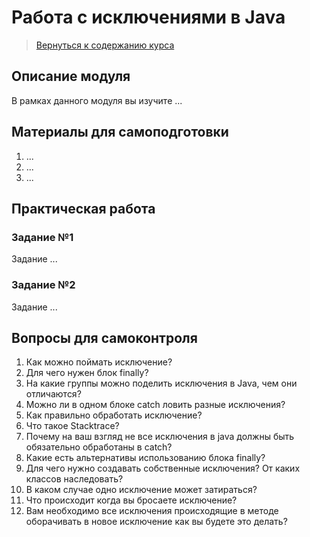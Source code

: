 Работа с исключениями в Java
====================

>
>[Вернуться к содержанию курса]({{site.baseurl}}/content)
>

Описание модуля
---------------------
В рамках данного модуля вы изучите ...

Материалы для самоподготовки
---------------------
1. ...
2. ...
3. ...


Практическая работа
---------------------

### Задание №1
Задание ...



### Задание №2
Задание ...



Вопросы для самоконтроля
---------------------
1. Как можно поймать исключение?
2. Для чего нужен блок finally?
3. На какие группы можно поделить исключения в Java, чем они отличаются?
4. Можно ли в одном блоке catch ловить разные исключения?
5. Как правильно обработать исключение?
6. Что такое Stacktrace?
7. Почему на ваш взгляд не все исключения в java должны быть обязательно обработаны в catch?
8. Какие есть альтернативы использованию блока finally?
9. Для чего нужно создавать собственные исключения? От каких классов наследовать?
10. В каком случае одно исключение может затираться?
11. Что происходит когда вы бросаете исключение?
12. Вам необходимо все исключения происходящие в методе оборачивать в новое исключение как вы будете это делать?